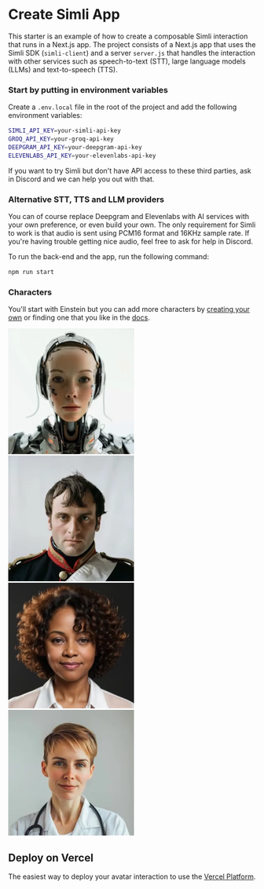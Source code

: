 # Create Simli App
This starter is an example of how to create a composable Simli interaction that runs in a Next.js app.
The project consists of a Next.js app that uses the Simli SDK (`simli-client`) and a server `server.js` that handles the interaction with other services such as speech-to-text (STT), large language models (LLMs) and text-to-speech (TTS). 

### Start by putting in environment variables
Create a `.env.local` file in the root of the project and add the following environment variables:

```bash
SIMLI_API_KEY=your-simli-api-key
GROQ_API_KEY=your-groq-api-key
DEEPGRAM_API_KEY=your-deepgram-api-key
ELEVENLABS_API_KEY=your-elevenlabs-api-key
```

If you want to try Simli but don't have API access to these third parties, ask in Discord and we can help you out with that. 

### Alternative STT, TTS and LLM providers 
You can of course replace Deepgram and Elevenlabs with AI services with your own preference, or even build your own.
The only requirement for Simli to work is that audio is sent using PCM16 format and 16KHz sample rate. If you're having trouble getting nice audio, feel free to ask for help in Discord.  


To run the back-end and the app, run the following command:



```bash
npm run start
```

### Characters
You'll start with Einstein but you can add more characters by [creating your own](simli.com) or finding one that you like in the [docs](docs.simli.com). 

![alt text](images/image.png) ![alt text](images/image-4.png) ![alt text](images/image-2.png) ![alt text](images/image-3.png)


## Deploy on Vercel

The easiest way to deploy your avatar interaction to use the [Vercel Platform](https://vercel.com/new?utm_medium=default-template&filter=next.js&utm_source=create-next-app&utm_campaign=create-next-app-readme). 
